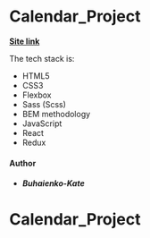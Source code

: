 # Calendar_Project

**[Site link](https://jovial-wright-f183b4.netlify.app)**

The tech stack is:

- HTML5
- CSS3
- Flexbox
- Sass (Scss)
- BEM methodology
- JavaScript
- React
- Redux

#### Author

- ##### Buhaienko-Kate

# Calendar_Project

